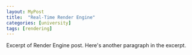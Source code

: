 ```yaml
---
layout: MyPost
title:  "Real-Time Render Engine"
categories: [university]
tags: [rendering]
---
```


Excerpt of Render Engine post.
Here's another paragraph in the excerpt.
<!--more-->